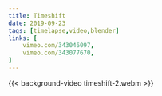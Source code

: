 ```yaml
---
title: Timeshift
date: 2019-09-23
tags: [timelapse,video,blender]
links: [
	vimeo.com/343046097,
	vimeo.com/343077670,
]
---
```

{{< background-video timeshift-2.webm >}}